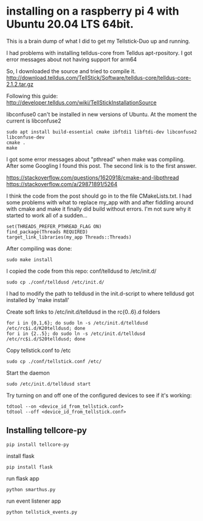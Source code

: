 # installing on a raspberry pi 4 with Ubuntu 20.04 LTS 64bit.

This is a brain dump of what I did to get my Tellstick-Duo up
and running.

I had problems with installing telldus-core from Telldus apt-rpository.
I got error messages about not having support for arm64

So, I downloaded the source and tried to compile it.
http://download.telldus.com/TellStick/Software/telldus-core/telldus-core-2.1.2.tar.gz

Following this guide:
http://developer.telldus.com/wiki/TellStickInstallationSource

libconfuse0 can't be installed in new versions of Ubuntu. At the moment
the current is libconfuse2
    
    sudo apt install build-essential cmake ibftdi1 libftdi-dev libconfuse2 libconfuse-dev
    cmake .
    make

I got some error messages about "pthread" when make was compiling. After
some Googling I found this post. The second link is to the first answer.

https://stackoverflow.com/questions/1620918/cmake-and-libpthread  
https://stackoverflow.com/a/29871891/5264

I think the code from the post should go in to the file CMakeLists.txt.
I had some problems with what to replace my_app with and after fiddling
around with cmake and make it finally did build without errors. I'm
not sure why it started to work all of a sudden...

    set(THREADS_PREFER_PTHREAD_FLAG ON)
    find_package(Threads REQUIRED)
    target_link_libraries(my_app Threads::Threads)

After compiling was done:

    sudo make install

I copied the code from this repo: conf/telldusd to /etc/init.d/

    sudo cp ./conf/telldusd /etc/init.d/

I had to modify the path to telldusd in the init.d-script to where
telldusd got installed by 'make install'

Create soft links to /etc/init.d/telldusd in the rc{0..6}.d folders

    for i in {0,1,6}; do sudo ln -s /etc/init.d/telldusd /etc/rc$i.d/K20telldusd; done
    for i in {2..5}; do sudo ln -s /etc/init.d/telldusd /etc/rc$i.d/S20telldusd; done

Copy tellstick.conf to /etc

    sudo cp ./conf/tellstick.conf /etc/

Start the daemon

    sudo /etc/init.d/telldusd start

Try turning on and off one of the configured devices to see if it's working:

    tdtool --on <device_id_from_tellstick.conf>
    tdtool --off <device_id_from_tellstick.conf>

## Installing tellcore-py

    pip install tellcore-py

install flask

    pip install flask

run flask app

    python smarthus.py

run event listener app

    python tellstick_events.py

